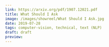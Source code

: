 ```yaml
---
link: https://arxiv.org/pdf/1907.12021.pdf
title: What Should I Ask
image: /images/showreel/What Should I Ask.jpg
date: 2019-07-28
tags: computer-vision, technical, text (NLP)
draft: draft
preview:
---
```



